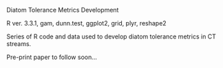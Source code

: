 Diatom Tolerance Metrics Development

R ver. 3.3.1, gam, dunn.test, ggplot2, grid, plyr, reshape2

Series of R code and data used to develop diatom tolerance metrics in CT streams.

Pre-print paper to follow soon...
